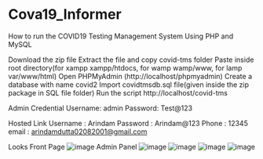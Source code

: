 # Cova19_Informer
How to run the COVID19 Testing Management System Using PHP and MySQL

Download the zip file
Extract the file and copy covid-tms folder
Paste inside root directory(for xampp xampp/htdocs, for wamp wamp/www, for lamp var/www/html)
Open PHPMyAdmin (http://localhost/phpmyadmin)
Create a database with name covid2
Import covidtmsdb.sql file(given inside the zip package in SQL file folder)
Run the script http://localhost/covid-tms

Admin Credential
Username: admin
Password: Test@123

Hosted Link
Username : Arindam
Password : Arindam@123
Phone : 12345
email : arindamdutta02082001@gmail.com

Looks
Front Page
![image](https://github.com/ArindamDutta02082001/Cova19_Informer/assets/83761396/d253613d-780e-4b3a-b96a-4330c0806230)
Admin Panel
![image](https://github.com/ArindamDutta02082001/Cova19_Informer/assets/83761396/9cb84a71-3765-45b8-b317-2dec5a09d363)
![image](https://github.com/ArindamDutta02082001/Cova19_Informer/assets/83761396/2d4e0bac-7e14-4a8e-a133-4ff09fb59568)
![image](https://github.com/ArindamDutta02082001/Cova19_Informer/assets/83761396/c257ea99-9ca7-4e6d-a48b-d4daee3cc974)
![image](https://github.com/ArindamDutta02082001/Cova19_Informer/assets/83761396/59a645cd-1045-4051-bd86-e3fb1252c0ed)



